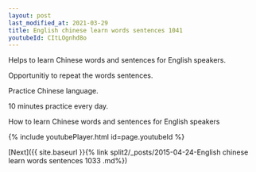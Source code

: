 ```yaml
---
layout: post
last_modified_at: 2021-03-29
title: English chinese learn words sentences 1041 
youtubeId: CItLOgnhd8o
---
```

 
 
Helps to learn Chinese words and sentences for English speakers.

Opportunitiy to repeat the words sentences. 

Practice Chinese language. 
 
10 minutes practice every day. 
 
How to learn Chinese words and sentences for English speakers 
 
{% include youtubePlayer.html id=page.youtubeId %}
 
 
[Next]({{ site.baseurl }}{% link  split2/_posts/2015-04-24-English chinese learn words sentences 1033 .md%})
 
